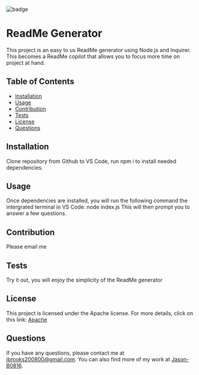 
![badge](https://img.shields.io/badge/LICENSE-Apache-yellow)
# ReadMe Generator
This project is an easy to us ReadMe generator using Node.js and Inquirer. This becomes a ReadMe copilot that allows you to focus more time on project at hand.

## Table of Contents
- [Installation](#installation)
- [Usage](#usage)
- [Contribution](#contribution)
- [Tests](#tests)
- [License](#license)
- [Questions](#questions)

## Installation
Clone repository from Github to VS Code, run npm i to install needed dependencies.
## Usage
Once dependencies are installed, you will run the following command the intergrated terminal in VS Code:  node index.js This will then prompt you to answer a few questions.
## Contribution
Please email me
## Tests
Try it out, you will enjoy the simplicity of the ReadMe generator

## License
This project is licensed under the Apache license.
For more details, click on this link: [Apache](https://opensource.org/licenses/Apache-2.0)
  
## Questions
If you have any questions, please contact me at [jbrooks200800@gmail.com](mailto:jbrooks200800@gmail.com). You can also find more of my work at [Jason-B0816](https://github.com/Jason-B0816).
